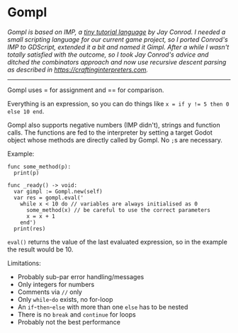 # Gompl

*Gompl is based on IMP, a [tiny tutorial language](https://jayconrod.com/posts/37/a-simple-interpreter-from-scratch-in-python--part-1-) by Jay Conrod. I needed a small scripting language for our current game project, so I ported Conrod's IMP to GDScript, extended it a bit and named it Gimpl. After a while I wasn't totally satisfied with the outcome, so I took Jay Conrod's advice and ditched the combinators approach and now use recursive descent parsing as described in https://craftinginterpreters.com.*

---

Gompl uses = for assignment and == for comparison.

Everything is an expression, so you can do things like `x = if y != 5 then 0 else 10 end`.

Gompl also supports negative numbers (IMP didn't), strings and function calls. The functions are fed to the interpreter by setting a target Godot object whose methods are directly called by Gompl. No `;`s are necessary.

Example:

```GDScript
func some_method(p):
  print(p)

func _ready() -> void:
  var gimpl := Gompl.new(self)
  var res = gompl.eval('
    while x < 10 do // variables are always initialised as 0
      some_method(x) // be careful to use the correct parameters
      x = x + 1
    end')
  print(res)
```

`eval()` returns the value of the last evaluated expression, so in the example the result would be 10.

Limitations:

* Probably sub-par error handling/messages
* Only integers for numbers
* Comments via `//` only
* Only `while`-`do` exists, no for-loop
* An `if`-`then`-`else` with more than one `else` has to be nested
* There is no `break` and `continue` for loops
* Probably not the best performance
